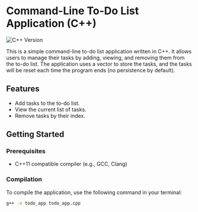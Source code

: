 
# Command-Line To-Do List Application (C++)
![C++ Version](https://img.shields.io/badge/C%2B%2B-11-blue)

This is a simple command-line to-do list application written in C++. It allows users to manage their tasks by adding, viewing, and removing them from the to-do list. The application uses a vector to store the tasks, and the tasks will be reset each time the program ends (no persistence by default).

## Features

- Add tasks to the to-do list.
- View the current list of tasks.
- Remove tasks by their index.

## Getting Started

### Prerequisites

- C++11 compatible compiler (e.g., GCC, Clang)

### Compilation

To compile the application, use the following command in your terminal:

```bash
g++ -o todo_app todo_app.cpp
